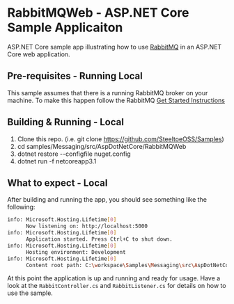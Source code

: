 # RabbitMQWeb - ASP.NET Core Sample Applicaiton

ASP.NET Core sample app illustrating how to use [RabbitMQ](https://https://www.rabbitmq.com/) in an ASP.NET Core web application.

## Pre-requisites - Running Local

This sample assumes that there is a running RabbitMQ broker on your machine. To make this happen follow the RabbitMQ [Get Started Instructions](https://www.rabbitmq.com/#getstarted)

## Building & Running - Local

1. Clone this repo. (i.e. git clone <https://github.com/SteeltoeOSS/Samples>)
1. cd samples/Messaging/src/AspDotNetCore/RabbitMQWeb
1. dotnet restore --configfile nuget.config
1. dotnet run -f netcoreapp3.1

## What to expect - Local

After building and running the app, you should see something like the following:

```bash
info: Microsoft.Hosting.Lifetime[0]
      Now listening on: http://localhost:5000
info: Microsoft.Hosting.Lifetime[0]
      Application started. Press Ctrl+C to shut down.
info: Microsoft.Hosting.Lifetime[0]
      Hosting environment: Development
info: Microsoft.Hosting.Lifetime[0]
      Content root path: C:\workspace\Samples\Messaging\src\AspDotNetCore\RabbitMQWeb
```

At this point the application is up and running and ready for usage.  Have a look at the `RabbitController.cs` and `RabbitListener.cs` for details on how to use the sample.